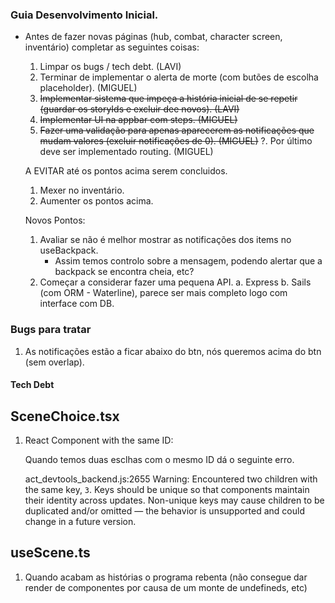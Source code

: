 ### Guia Desenvolvimento Inicial.

- Antes de fazer novas páginas (hub, combat, character screen, inventário) completar as seguintes coisas:

  1. Limpar os bugs / tech debt. (LAVI)
  2. Terminar de implementar o alerta de morte (com butões de escolha placeholder). (MIGUEL)
  3. ~~Implementar sistema que impeça a história inicial de se repetir (guardar os storyIds e excluir dee novos). (LAVI)~~
  4. ~~Implementar UI na appbar com steps. (MIGUEL)~~
  5. ~~Fazer uma validação para apenas aparecerem as notificações que mudam valores (excluir notificações de 0). (MIGUEL)~~
     ?. Por último deve ser implementado routing. (MIGUEL)

  A EVITAR até os pontos acima serem concluidos.

  1.  Mexer no inventário.
  2.  Aumenter os pontos acima.

  Novos Pontos:

  1. Avaliar se não é melhor mostrar as notificações dos items no useBackpack.
     - Assim temos controlo sobre a mensagem, podendo alertar que a backpack se encontra cheia, etc?
  2. Começar a considerar fazer uma pequena API.
     a. Express
     b. Sails (com ORM - Waterline), parece ser mais completo logo com interface com DB.

### Bugs para tratar

1. As notificações estão a ficar abaixo do btn, nós queremos acima do btn (sem overlap).

#### Tech Debt

## SceneChoice.tsx

1.  React Component with the same ID:

    Quando temos duas esclhas com o mesmo ID dá o seguinte erro.

    act_devtools_backend.js:2655 Warning: Encountered two children with the same key, `3`. Keys should be unique so that components maintain their identity across updates. Non-unique keys may cause children to be duplicated and/or omitted — the behavior is unsupported and could change in a future version.

## useScene.ts

1. Quando acabam as histórias o programa rebenta (não consegue dar render de componentes por causa de um monte de undefineds, etc)
